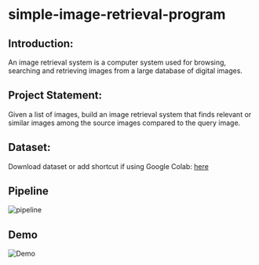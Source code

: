 # simple-image-retrieval-program
## Introduction:

An image retrieval system is a computer system used for browsing, searching and retrieving images from a large database of digital images.

## Project Statement: 

Given a list of images, build an image retrieval system that finds relevant or similar images among
the source images compared to the query image.

## Dataset:
Download dataset or add shortcut if using Google Colab: <a href="https://drive.google.com/file/d/1Q0quEfLdfBYv9pJ8LJtmCGTizKr2jG-Z/view">here</a>

## Pipeline
![pipeline](https://github.com/HungPham2002/simple-image-retrieval-system/blob/main/figs/pipeline.png)

## Demo
![Demo](https://github.com/HungPham2002/simple-image-retrieval-system/blob/main/figs/demo.png)
